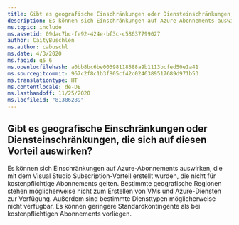 ```yaml
---
title: Gibt es geografische Einschränkungen oder Diensteinschränkungen, die sich auf diesen Vorteil auswirken?
description: Es können sich Einschränkungen auf Azure-Abonnements auswirken, die mit dem Visual Studio Subscription-Vorteil erstellt wurden, die nicht für kostenpflichtige Abonnements gelten.
ms.topic: include
ms.assetid: 09dac7bc-fe92-424e-bf3c-c58637799027
author: CaityBuschlen
ms.author: cabuschl
ms.date: 4/3/2020
ms.faqid: q5_6
ms.openlocfilehash: a0bb8bc6be00398118588a9b1113bcfed50e1a41
ms.sourcegitcommit: 967c2f8c1b3f805cf42c0246389517689d971b53
ms.translationtype: HT
ms.contentlocale: de-DE
ms.lasthandoff: 11/25/2020
ms.locfileid: "81386289"
---
```

## <a name="are-there-any-geographic-or-service-restrictions-impacting-this-benefit"></a>Gibt es geografische Einschränkungen oder Diensteinschränkungen, die sich auf diesen Vorteil auswirken?

Es können sich Einschränkungen auf Azure-Abonnements auswirken, die mit dem Visual Studio Subscription-Vorteil erstellt wurden, die nicht für kostenpflichtige Abonnements gelten. Bestimmte geografische Regionen stehen möglicherweise nicht zum Erstellen von VMs und Azure-Diensten zur Verfügung. Außerdem sind bestimmte Diensttypen möglicherweise nicht verfügbar. Es können geringere Standardkontingente als bei kostenpflichtigen Abonnements vorliegen.
